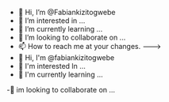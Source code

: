 - 👋 Hi, I’m @Fabiankizitogwebe
- 👀 I’m interested in ...
- 🌱 I’m currently learning ...
- 💞️ I’m looking to collaborate on ...
- 📫 How to reach me at your changes.
--->
- 👋 Hi,   I'm @fabiankizitogwebe
- 👀 I'm interested ln ...
- 🌱 I'm currently learning ...

-💞 im looking  to collaborate  on ...
